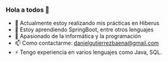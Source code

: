 ### Hola a todos 👋

<!--
**daniiguti/daniiguti** is a ✨ _special_ ✨ repository because its `README.md` (this file) appears on your GitHub profile.

Here are some ideas to get you started:
-->

- 🔭 Actualmente estoy realizando mis prácticas en Hiberus
- 🌱 Estoy aprendiendo SpringBoot, entre otros lenguajes
- 💬 Apasionado de la informática y la programación
- 📫 Como contactarme: danielgutierrezbaena@gmail.com
- ⚡ Tengo experiencia en varios lenguajes como Java, SQL.

